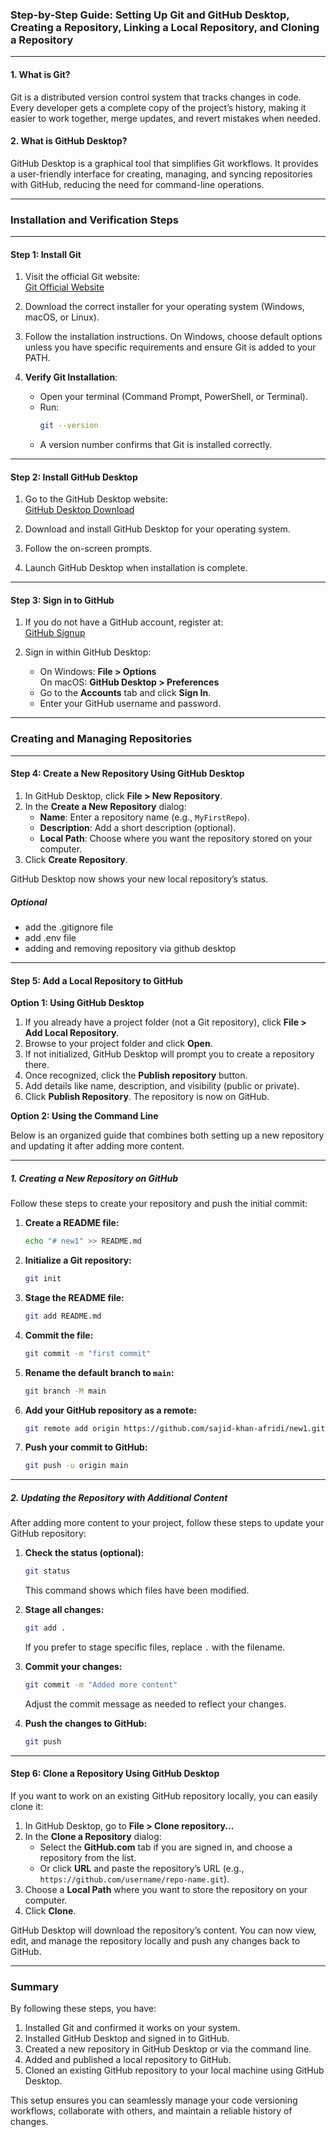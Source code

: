 ### Step-by-Step Guide: Setting Up Git and GitHub Desktop, Creating a Repository, Linking a Local Repository, and Cloning a Repository

---

#### 1. **What is Git?**

Git is a distributed version control system that tracks changes in code. Every developer gets a complete copy of the project’s history, making it easier to work together, merge updates, and revert mistakes when needed.

#### 2. **What is GitHub Desktop?**

GitHub Desktop is a graphical tool that simplifies Git workflows. It provides a user-friendly interface for creating, managing, and syncing repositories with GitHub, reducing the need for command-line operations.

---

### Installation and Verification Steps

---

#### **Step 1: Install Git**

1. Visit the official Git website:  
   [Git Official Website](https://git-scm.com/)
2. Download the correct installer for your operating system (Windows, macOS, or Linux).

3. Follow the installation instructions. On Windows, choose default options unless you have specific requirements and ensure Git is added to your PATH.

4. **Verify Git Installation**:
   - Open your terminal (Command Prompt, PowerShell, or Terminal).
   - Run:
     ```bash
     git --version
     ```
   - A version number confirms that Git is installed correctly.

---

#### **Step 2: Install GitHub Desktop**

1. Go to the GitHub Desktop website:  
   [GitHub Desktop Download](https://desktop.github.com/)

2. Download and install GitHub Desktop for your operating system.

3. Follow the on-screen prompts.

4. Launch GitHub Desktop when installation is complete.

---

#### **Step 3: Sign in to GitHub**

1. If you do not have a GitHub account, register at:  
   [GitHub Signup](https://github.com/)

2. Sign in within GitHub Desktop:
   - On Windows: **File > Options**  
     On macOS: **GitHub Desktop > Preferences**
   - Go to the **Accounts** tab and click **Sign In**.
   - Enter your GitHub username and password.

---

### Creating and Managing Repositories

---

#### **Step 4: Create a New Repository Using GitHub Desktop**

1. In GitHub Desktop, click **File > New Repository**.
2. In the **Create a New Repository** dialog:
   - **Name**: Enter a repository name (e.g., `MyFirstRepo`).
   - **Description**: Add a short description (optional).
   - **Local Path**: Choose where you want the repository stored on your computer.
3. Click **Create Repository**.

GitHub Desktop now shows your new local repository’s status.

##### _Optional_

- add the .gitignore file
- add .env file
- adding and removing repository via github desktop

---

#### **Step 5: Add a Local Repository to GitHub**

**Option 1: Using GitHub Desktop**

1. If you already have a project folder (not a Git repository), click **File > Add Local Repository**.
2. Browse to your project folder and click **Open**.
3. If not initialized, GitHub Desktop will prompt you to create a repository there.
4. Once recognized, click the **Publish repository** button.
5. Add details like name, description, and visibility (public or private).
6. Click **Publish Repository**. The repository is now on GitHub.

**Option 2: Using the Command Line**


Below is an organized guide that combines both setting up a new repository and updating it after adding more content.

---

##### 1. Creating a New Repository on GitHub

Follow these steps to create your repository and push the initial commit:

1. **Create a README file:**

   ```bash
   echo "# new1" >> README.md
   ```

2. **Initialize a Git repository:**

   ```bash
   git init
   ```

3. **Stage the README file:**

   ```bash
   git add README.md
   ```

4. **Commit the file:**

   ```bash
   git commit -m "first commit"
   ```

5. **Rename the default branch to `main`:**

   ```bash
   git branch -M main
   ```

6. **Add your GitHub repository as a remote:**

   ```bash
   git remote add origin https://github.com/sajid-khan-afridi/new1.git
   ```

7. **Push your commit to GitHub:**

   ```bash
   git push -u origin main
   ```

---

##### 2. Updating the Repository with Additional Content

After adding more content to your project, follow these steps to update your GitHub repository:

1. **Check the status (optional):**

   ```bash
   git status
   ```

   This command shows which files have been modified.

2. **Stage all changes:**

   ```bash
   git add .
   ```

   If you prefer to stage specific files, replace `.` with the filename.

3. **Commit your changes:**

   ```bash
   git commit -m "Added more content"
   ```

   Adjust the commit message as needed to reflect your changes.

4. **Push the changes to GitHub:**

   ```bash
   git push
   ```



---

#### **Step 6: Clone a Repository Using GitHub Desktop**

If you want to work on an existing GitHub repository locally, you can easily clone it:

1. In GitHub Desktop, go to **File > Clone repository...**
2. In the **Clone a Repository** dialog:
   - Select the **GitHub.com** tab if you are signed in, and choose a repository from the list.
   - Or click **URL** and paste the repository’s URL (e.g., `https://github.com/username/repo-name.git`).
3. Choose a **Local Path** where you want to store the repository on your computer.
4. Click **Clone**.

GitHub Desktop will download the repository’s content. You can now view, edit, and manage the repository locally and push any changes back to GitHub.

---

### Summary

By following these steps, you have:

1. Installed Git and confirmed it works on your system.
2. Installed GitHub Desktop and signed in to GitHub.
3. Created a new repository in GitHub Desktop or via the command line.
4. Added and published a local repository to GitHub.
5. Cloned an existing GitHub repository to your local machine using GitHub Desktop.

This setup ensures you can seamlessly manage your code versioning workflows, collaborate with others, and maintain a reliable history of changes.
